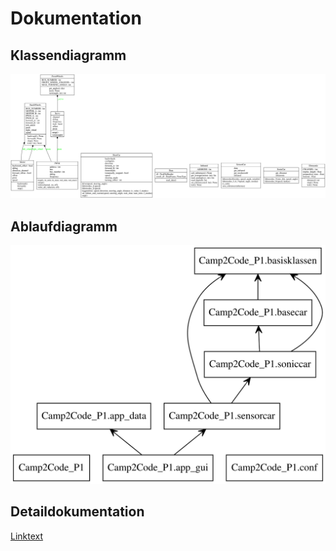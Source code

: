 # Dokumentation

## Klassendiagramm
![Klassendiagramm](classes_Camp2Code_P1.svg)


## Ablaufdiagramm
![Ablaufdiagramm](packages_Camp2Code_P1.svg)

## Detaildokumentation
[Linktext]((https://holger585.github.io/Camp2Code_P1/))

```
